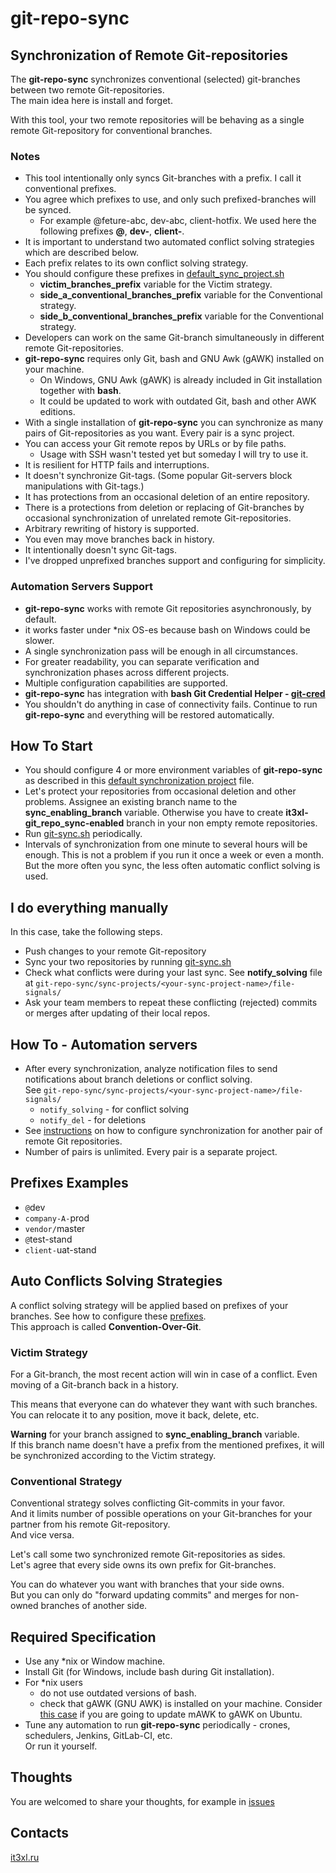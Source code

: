 # git-repo-sync

## Synchronization of Remote Git-repositories

The **git-repo-sync** synchronizes conventional (selected) git-branches between two remote Git-repositories.<br/>
The main idea here is install and forget.

With this tool, your two remote repositories will be behaving as a single remote Git-repository for conventional branches.  

### Notes
* This tool intentionally only syncs Git-branches with a prefix. I call it conventional prefixes.
* You agree which prefixes to use, and only such prefixed-branches will be synced.
  * For example @feture-abc, dev-abc, client-hotfix. We used here the following prefixes **\@**, **dev-**, **client-**.
* It is important to understand two automated conflict solving strategies which are described below.
* Each prefix relates to its own conflict solving strategy.
* You should configure these prefixes in [default_sync_project.sh](https://github.com/it3xl/git-repo-sync/blob/master/repo_settings/default_sync_project.sh)
  * **victim_branches_prefix** variable for the Victim strategy.
  * **side_a_conventional_branches_prefix** variable for the Conventional strategy.
  * **side_b_conventional_branches_prefix** variable for the Conventional strategy.
* Developers can work on the same Git-branch simultaneously in different remote Git-repositories.
* **git-repo-sync** requires only Git, bash and GNU Awk (gAWK) installed on your machine.
  * On Windows, GNU Awk (gAWK) is already included in Git installation together with **bash**.
  * It could be updated to work with outdated Git, bash and other AWK editions.
* With a single installation of **git-repo-sync** you can synchronize as many pairs of Git-repositories as you want. Every pair is a sync project.
* You can access your Git remote repos by URLs or by file paths.
  * Usage with SSH wasn't tested yet but someday I will try to use it.
* It is resilient for HTTP fails and interruptions.
* It doesn't synchronize Git-tags. (Some popular Git-servers block manipulations with Git-tags.)
* It has protections from an occasional deletion of an entire repository.
* There is a protections from deletion or replacing of Git-branches by occasional synchronization of unrelated remote Git-repositories.
* Arbitrary rewriting of history is supported.
* You even may move branches back in history.
* It intentionally doesn't sync Git-tags.
* I've dropped unprefixed branches support and configuring for simplicity.

### Automation Servers Support
* **git-repo-sync** works with remote Git repositories asynchronously, by default.
* it works faster under \*nix OS-es because bash on Windows could be slower.
* A single synchronization pass will be enough in all circumstances.
* For greater readability, you can separate verification and synchronization phases across different projects.
* Multiple configuration capabilities are supported.
* **git-repo-sync** has integration with **bash Git Credential Helper - [git-cred](https://github.com/it3xl/bash-git-credential-helper)**
* You shouldn't do anything in case of connectivity fails. Continue to run **git-repo-sync** and everything will be restored automatically.

## How To Start

* You should configure 4 or more environment variables of **git-repo-sync** as described in this [default synchronization project](https://github.com/it3xl/git-repo-sync/blob/master/repo_settings/default_sync_project.sh) file.
* Let's protect your repositories from occasional deletion and other problems. Assignee an existing branch name to the **sync_enabling_branch** variable. Otherwise you have to create **it3xl-git_repo_sync-enabled** branch in your non empty remote repositories.
* Run [git-sync.sh](https://github.com/it3xl/git-repo-sync/blob/master/git-sync.sh) periodically.
* Intervals of synchronization from one minute to several hours will be enough. This is not a problem if you run it once a week or even a month.  
But the more often you sync, the less often automatic conflict solving is used.

## I do everything manually

In this case, take the following steps.

* Push changes to your remote Git-repository
* Sync your two repositories by running [git-sync.sh](https://github.com/it3xl/git-repo-sync/blob/master/git-sync.sh)
* Check what conflicts were during your last sync. See **notify_solving** file at 
`git-repo-sync/sync-projects/<your-sync-project-name>/file-signals/`
* Ask your team members to repeat these conflicting (rejected) commits or merges after updating of their local repos.

## How To - Automation servers
* After every synchronization, analyze notification files to send notifications about branch deletions or conflict solving.  
See `git-repo-sync/sync-projects/<your-sync-project-name>/file-signals/`
  * `notify_solving` - for conflict solving
  * `notify_del` - for deletions
* See [instructions](https://github.com/it3xl/git-repo-sync/blob/master/repo_settings/default_sync_project.sh) on how to configure synchronization for another pair of remote Git repositories.
* Number of pairs is unlimited. Every pair is a separate project.

## Prefixes Examples

* `@`dev
* `company-A-`prod
* `vendor/`master
* `@`test-stand
* `client-`uat-stand

## Auto Conflicts Solving Strategies

A conflict solving strategy will be applied based on prefixes of your branches. See how to configure these [prefixes](https://github.com/it3xl/git-repo-sync/blob/master/repo_settings/default_sync_project.sh).  
This approach is called **Convention-Over-Git**.

### Victim Strategy

For a Git-branch, the most recent action will win in case of a conflict. Even moving of a Git-branch back in a history.  

This means that everyone can do whatever they want with such branches.  
You can relocate it to any position, move it back, delete, etc.

**Warning** for your branch assigned to **sync_enabling_branch** variable.  
If this branch name doesn't have a prefix from the mentioned prefixes, it will be synchronized according to the Victim strategy.

### Conventional Strategy

Conventional strategy solves conflicting Git-commits in your favor.  
And it limits number of possible operations on your Git-branches for your partner from his remote Git-repository.  
And vice versa.

Let's call some two synchronized remote Git-repositories as sides.  
Let's agree that every side owns its own prefix for Git-branches.  

You can do whatever you want with branches that your side owns.  
But you can only do "forward updating commits" and merges for non-owned branches of another side.

## Required Specification

* Use any \*nix or Window machine.
* Install Git (for Windows, include bash during Git installation).
* For \*nix users
  * do not use outdated versions of bash.
  * check that gAWK (GNU AWK) is installed on your machine. Consider [this case](https://askubuntu.com/questions/561621/choosing-awk-version-on-ubuntu-14-04/561626#561626) if you are going to update mAWK to gAWK on Ubuntu.
* Tune any automation to run **git-repo-sync** periodically - crones, schedulers, Jenkins, GitLab-CI, etc.  
Or run it yourself.

## Thoughts

You are welcomed to share your thoughts, for example in [issues](https://github.com/it3xl/git-repo-sync/issues)

## Contacts

[it3xl.ru](http://it3xl.ru)
